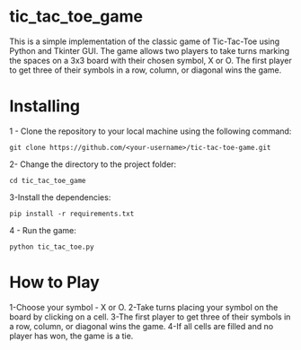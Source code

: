 # tic_tac_toe_game
This is a simple implementation of the classic game of Tic-Tac-Toe using Python and Tkinter GUI. The game allows two players to take turns marking the spaces on a 3x3 board with their chosen symbol, X or O. The first player to get three of their symbols in a row, column, or diagonal wins the game.

# Installing
1 - Clone the repository to your local machine using the following command:
```
git clone https://github.com/<your-username>/tic-tac-toe-game.git
```
2- Change the directory to the project folder:
```
cd tic_tac_toe_game
```
3-Install the dependencies:
```
pip install -r requirements.txt
```
4 - Run the game:
```
python tic_tac_toe.py
```
# How to Play
1-Choose your symbol - X or O.
2-Take turns placing your symbol on the board by clicking on a cell.
3-The first player to get three of their symbols in a row, column, or diagonal wins the game.
4-If all cells are filled and no player has won, the game is a tie.
